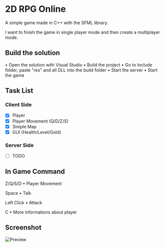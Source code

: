 # 2D RPG Online

A simple game made in C++ with the SFML library.

I want to finish the game in single player mode and then create a multiplayer mode.

## Build the solution
• Open the solution with Visual Studio
• Build the project
• Go to Include folder, paste "res" and all DLL into the build folder
• Start the server
• Start the game

## Task List

### Client Side
- [x] Player
- [x] Player Movement (Q/D/Z/S)
- [x] Simple Map
- [x] GUI (Health/Level/Gold)

### Server Side
- [ ] TODO 


## In Game Command
Z/Q/S/D  • Player Movement

Space • Talk

Left Click • Attack

C • More informations about player

## Screenshot
![Preview](https://i.ibb.co/r6rts83/Screenshot-3.png)